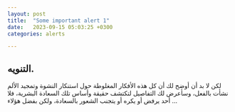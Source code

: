 ```yaml
---
layout: post
title:  "Some important alert 1"
date:   2023-09-15 05:03:25 +0300
categories: alerts

---
```



##  التنويه.
 لكن لا بد أن أوضح لك أن كل هذه الأفكار المغلوطة حول استنكار  النشوة وتمجيد الألم نشأت بالفعل، وسأعرض لك التفاصيل لتكتشف حقيقة وأساس تلك السعادة البشرية، فلا أحد يرفض أو يكره أو يتجنب الشعور بالسعادة، ولكن بفضل هؤلاء  ...


<!-- [موقع المطعم](<https://shorturl.at/afrFK>) -->




